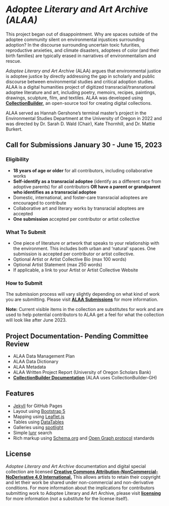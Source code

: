 # *Adoptee Literary and Art Archive (ALAA)*

This project began out of disappointment. Why are spaces outside of the adoptee community silent on environmental injustices surrounding adoption? In the discourse surrounding uncertain toxic futurities, reproductive anxieties, and climate disasters, adoptees of color (and their birth families) are typically erased in narratives of environmentalism and rescue.

*Adoptee Literary and Art Archive* (ALAA) argues that environmental justice is adoptee justice by directly addressing the gap in scholarly and public discourse between environmental studies and critical adoption studies. ALAA is a digital humanities project of digitized transracial/transnational adoptee literature and art, including poetry, memoirs, recipes, paintings, drawings, sculpture, film, and textiles. ALAA was developed using [**CollectionBuilder**](https://collectionbuilder.github.io/cb-docs/), an open-source tool for creating digital collections. 

ALAA served as Hannah Gershone’s terminal master’s project in the Environmental Studies Department at the University of Oregon in 2022 and was directed by Dr. Sarah D. Wald (Chair), Kate Thornhill, and Dr. Mattie Burkert. 

## Call for Submissions January 30 - June 15, 2023

### Eligibility
- **18 years of age or older** for all contributors, including collaborative works
- **Self-identify as a transracial adoptee** (identify as a different race from adoptive parents) for all contributors **OR have a parent or grandparent who identifies as a transracial adoptee**
- Domestic, international, and foster-care transracial adoptees are encouraged to contribute 
- Collaborative art and literary works by transracial adoptees are accepted
- **One submission** accepted per contributor or artist collective

### What To Submit
- One piece of literature or artwork that speaks to your relationship with the environment. This includes both urban and ‘natural’ spaces. One submission is accepted per contributor or artist collective.
- Optional Artist or Artist Collective Bio (max 100 words)
- Optional Artist Statement (max 250 words)
- If applicable, a link to your Artist or Artist Collective Website

### How to Submit
The submission process will vary slightly depending on what kind of work you are submitting. Please visit [**ALAA Submissions**](https://hgershone01.github.io/adopteearchive/submissions.html) for more information. 

**Note:** Current visible items in the collection are substitutes for work and are used to help potential contributors to ALAA get a feel for what the collection will look like after June 2023. 

## Project Documentation- Pending Committee Review 

- ALAA Data Management Plan
- ALAA Data Dictionary
- ALAA Metadata 
- ALAA Written Project Report (University of Oregon Scholars Bank) 
- [**CollectionBuilder Documentation**](https://collectionbuilder.github.io/cb-docs/) (ALAA uses CollectionBuilder-GH)

## Features

- [Jekyll](https://jekyllrb.com/) for GitHub Pages 
- Layout using [Bootstrap 5](https://getbootstrap.com/docs/5.1/getting-started/introduction/)
- Mapping using [Leaflet.js](http://leafletjs.com/)
- Tables using [DataTables](https://datatables.net/)
- Galleries using [spotlight](https://github.com/nextapps-de/spotlight)
- Simple [lunr](https://lunrjs.com/) search 
- Rich markup using [Schema.org](http://schema.org) and [Open Graph protocol](http://ogp.me/) standards

## License

*Adoptee Literary and Art Archive* documentation and digital special collection are licensed [**Creative Commons Attribution-NonCommercial-NoDerivative 4.0 International.**](https://creativecommons.org/licenses/by-nc-nd/4.0/) This allows artists to retain their copyright and let their work be shared under non-commercial and non-derivative conditions. For more information about the implications for contributors submitting work to Adoptee Literary and Art Archive, please visit [**licensing**](https://hgershone01.github.io/adopteearchive/licensing.html) for more information (not a substitute for the license itself). 

